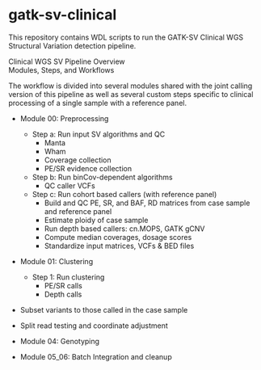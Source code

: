 # gatk-sv-clinical  

This repository contains WDL scripts to run the GATK-SV Clinical WGS Structural Variation detection pipeline.
  
Clinical WGS SV Pipeline Overview  
Modules, Steps, and Workflows    

The workflow is divided into several modules shared with the joint calling version of this pipeline as well as several 
custom steps specific to clinical processing of a single sample with a reference panel.  

- Module 00: Preprocessing  
	- Step a: Run input SV algorithms and QC
	    - Manta
	    - Wham
	    - Coverage collection
	    - PE/SR evidence collection  
  	- Step b: Run binCov-dependent algorithms  
        - QC caller VCFs
    - Step c: Run cohort based callers (with reference panel)
        - Build and QC PE, SR, and BAF, RD matrices from case sample and reference panel 
        - Estimate ploidy of case sample
        - Run depth based callers: cn.MOPS, GATK gCNV
        - Compute median coverages, dosage scores	
	    - Standardize input matrices, VCFs & BED files  
  
- Module 01: Clustering  
	- Step 1: Run clustering
	    - PE/SR calls
	    - Depth calls  
	      
- Subset variants to those called in the case sample	      	      
- Split read testing and coordinate adjustment

- Module 04: Genotyping  
  
- Module 05_06: Batch Integration and cleanup  
